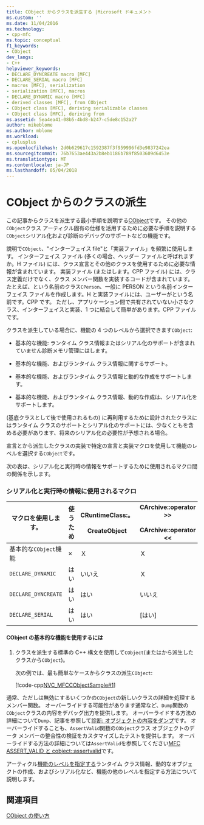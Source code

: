 ```yaml
---
title: CObject からクラスを派生する |Microsoft ドキュメント
ms.custom: ''
ms.date: 11/04/2016
ms.technology:
- cpp-mfc
ms.topic: conceptual
f1_keywords:
- CObject
dev_langs:
- C++
helpviewer_keywords:
- DECLARE_DYNCREATE macro [MFC]
- DECLARE_SERIAL macro [MFC]
- macros [MFC], serialization
- serialization [MFC], macros
- DECLARE_DYNAMIC macro [MFC]
- derived classes [MFC], from CObject
- CObject class [MFC], deriving serializable classes
- CObject class [MFC], deriving from
ms.assetid: 5ea4ea41-08b5-4bd8-b247-c5de8c152a27
author: mikeblome
ms.author: mblome
ms.workload:
- cplusplus
ms.openlocfilehash: 2d0b629617c1592387f3f959996fd3e9837242ea
ms.sourcegitcommit: 76b7653ae443a2b8eb1186b789f8503609d6453e
ms.translationtype: MT
ms.contentlocale: ja-JP
ms.lasthandoff: 05/04/2018
---
```

# <a name="deriving-a-class-from-cobject"></a>CObject からのクラスの派生
この記事からクラスを派生する最小手順を説明する[CObject](../mfc/reference/cobject-class.md)です。 その他の`CObject`クラス アーティクル固有の仕様を活用するために必要な手順を説明する`CObject`シリアル化および診断のデバッグのサポートなどの機能です。  
  
 説明で`CObject`、"インターフェイス file"と「実装ファイル」を頻繁に使用します。 インターフェイス ファイル (多くの場合、ヘッダー ファイルと呼ばれますか。H ファイル) には、クラス宣言とその他のクラスを使用するために必要な情報が含まれています。 実装ファイル (またはします。CPP ファイル) には、クラス定義だけでなく、クラス メンバー関数を実装するコードが含まれています。 たとえば、という名前のクラス`CPerson`、一般に PERSON という名前インターフェイス ファイルを作成します。H と実装ファイルには、ユーザーがという名前です。CPP です。 ただし、アプリケーション間で共有されていない小さなクラス、インターフェイスと実装、1 つに結合して簡単があります。CPP ファイルです。  
  
 クラスを派生している場合に、機能の 4 つのレベルから選択できます`CObject`:  
  
-   基本的な機能: ランタイム クラス情報またはシリアル化のサポートが含まれていません診断メモリ管理にはします。  
  
-   基本的な機能、およびランタイム クラス情報に関するサポート。  
  
-   基本的な機能、およびランタイム クラス情報と動的な作成をサポートします。  
  
-   基本的な機能、およびランタイム クラス情報、動的な作成は、シリアル化をサポートします。  
  
 (基底クラスとして後で使用されるもの) に再利用するために設計されたクラスにはランタイム クラスのサポートとシリアル化のサポートには、少なくともを含める必要があります、将来のシリアル化の必要性が予想される場合。  
  
 宣言とから派生したクラスの実装で特定の宣言と実装マクロを使用して機能のレベルを選択する`CObject`です。  
  
 次の表は、シリアル化と実行時の情報をサポートするために使用されるマクロ間の関係を示します。  
  
### <a name="macros-used-for-serialization-and-run-time-information"></a>シリアル化と実行時の情報に使用されるマクロ  
  
|マクロを使用します。|使うため|CRuntimeClass:。<br /><br /> CreateObject|CArchive::operator >><br /><br /> CArchive::operator <<|  
|----------------|-----------------------|--------------------------------------|-------------------------------------------------------|  
|基本的な`CObject`機能|×|Ｘ|Ｘ|  
|`DECLARE_DYNAMIC`|はい|いいえ|Ｘ|  
|`DECLARE_DYNCREATE`|はい|はい|いいえ|  
|`DECLARE_SERIAL`|はい|はい|[はい]|  
  
#### <a name="to-use-basic-cobject-functionality"></a>CObject の基本的な機能を使用するには  
  
1.  クラスを派生する標準の C++ 構文を使用して`CObject`(またはから派生したクラスから`CObject`)。  
  
     次の例では、最も簡単なケースからクラスの派生`CObject`:  
  
     [!code-cpp[NVC_MFCCObjectSample#1](../mfc/codesnippet/cpp/deriving-a-class-from-cobject_1.h)]  
  
 通常、ただしは無効にするいくつかの`CObject`の新しいクラスの詳細を処理するメンバー関数。 オーバーライドする可能性があります通常など、`Dump`関数の`CObject`クラスの内容をデバッグ出力を提供します。 オーバーライドする方法の詳細について`Dump`、記事を参照して[診断: オブジェクトの内容をダンプ](http://msdn.microsoft.com/en-us/727855b1-5a83-44bd-9fe3-f1d535584b59)です。 オーバーライドすることも、`AssertValid`関数の`CObject`クラス オブジェクトのデータ メンバーの整合性の検証をカスタマイズしたテストを提供します。 オーバーライドする方法の詳細については`AssertValid`を参照してください[MFC ASSERT_VALID と cobject::assertvalid](http://msdn.microsoft.com/en-us/7654fb75-9e9a-499a-8165-0a96faf2d5e6)です。  
  
 アーティクル[機能のレベルを指定する](../mfc/specifying-levels-of-functionality.md)ランタイム クラス情報、動的なオブジェクトの作成、およびシリアル化など、機能の他のレベルを指定する方法について説明します。  
  
## <a name="see-also"></a>関連項目  
 [CObject の使い方](../mfc/using-cobject.md)

